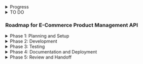 <details>
    <summary>Progress</summary>

<details>
<summary>ver noname</summary>

- Set up project
- Set up database
- Empty database, bridge, and Docker files are ready
- Develop `models/users.py` and `dto/users.py`
- Work on roadmap, database, and DTOs, `dto/users.py`  now is `dto.py`

</details>
<details>
<summary>ver noname2</summary>

- Authentication
- Databases 
</details>
<details>
<summary>16 August</summary>

- Rewrigt databases
- 
</details>
</details>
<details>
  <summary>TO DO</summary>

</details>

### Roadmap for E-Commerce Product Management API

<details>
  <summary>Phase 1: Planning and Setup</summary>

  1. **Requirements Gathering and Planning**
     - Finalize API requirements and endpoints.
     - Define the database schema and relationships in detail.
     - Prepare a detailed project plan, including timelines and milestones.

  2. **Environment Setup**
     - Install Docker and Docker Compose.
     - Set up MySQL Docker container with initial configurations.
     - Set up a Python virtual environment for FastAPI development.
     - Install necessary libraries: FastAPI, SQLAlchemy (or other ORM), Pydantic, PyJWT, etc.

  3. **Database Design**
     - Design the database schema based on the requirements.
     - Write SQL scripts to create tables with relationships.
     - Initialize the database with sample data.

</details>

<details>
  <summary>Phase 2: Development</summary>

  4. **API Structure and FastAPI Setup**
     - Create the initial FastAPI project structure.
     - Set up basic routing and configuration.
     - Configure database connections and models using an ORM (e.g., SQLAlchemy).

  5. **User Authentication**
     - Implement JWT-based authentication:
       - `/auth/login` for user authentication and JWT issuance.
       - `/auth/logout` for invalidating JWT sessions.
     - Set up user registration and password hashing.

  6. **User Management Endpoints**
     - Implement user creation (`POST /users`).
     - Implement user details retrieval (`GET /users/me`, `GET /users/{id}`).
     - Implement user role checks (e.g., Admin) for restricted endpoints.

  7. **Product Management Endpoints**
     - Implement product listing (`GET /products`), detail retrieval (`GET /products/{id}`).
     - Implement product creation (`POST /products`), update (`PUT /products/{id}`), and deletion (`DELETE /products/{id}`).

  8. **Category Management Endpoints**
     - Implement category listing (`GET /categories`).
     - Implement category creation (`POST /categories`).

  9. **Supplier Management Endpoints**
     - Implement supplier listing (`GET /suppliers`).
     - Implement supplier creation (`POST /suppliers`).

  10. **Order Management Endpoints**
      - Implement order listing (`GET /orders`), detail retrieval (`GET /orders/{id}`).
      - Implement order creation (`POST /orders`), and status update (`PUT /orders/{id}`).

  11. **Search Functionality**
      - Implement the `/search/` endpoint to support querying across products, categories, and suppliers.

  12. **Indexing and Performance Optimization**
      - Create indexes on frequently queried fields to optimize performance.
      - Implement query optimization techniques where necessary.

</details>

<details>
  <summary>Phase 3: Testing</summary>

  13. **Unit and Integration Testing**
      - Write unit tests for individual components and functions.
      - Write integration tests to verify end-to-end functionality of the API.

  14. **API Testing**
      - Test all endpoints for correctness, security, and performance.
      - Use tools like Postman or Swagger UI for manual testing.

  15. **Security Testing**
      - Test JWT authentication and authorization mechanisms.
      - Verify that sensitive endpoints are properly secured.

</details>

<details>
  <summary>Phase 4: Documentation and Deployment</summary>

  16. **API Documentation**
      - Ensure Swagger documentation is accurate and up-to-date.
      - Include descriptions for all endpoints, request/response models, and authentication methods.

  17. **Containerization and Deployment**
      - Create Dockerfile and Docker Compose configuration for deploying the FastAPI application.
      - Deploy the application and database containers.
      - Set up environment variables and configuration files for production.

  18. **Monitoring and Maintenance**
      - Set up monitoring tools to track application performance and errors.
      - Plan for ongoing maintenance, including updates and bug fixes.

</details>

<details>
  <summary>Phase 5: Review and Handoff</summary>

  19. **Code Review**
      - Conduct code reviews to ensure code quality and adherence to best practices.
      - Incorporate feedback and make necessary adjustments.

  20. **Final Testing and Validation**
      - Perform final testing to ensure everything is functioning as expected.
      - Validate deployment in a staging environment before production.

  21. **Handoff and Documentation**
      - Provide documentation and support materials for deployment and maintenance.
      - Handoff the project to the relevant team or individual.

</details>
